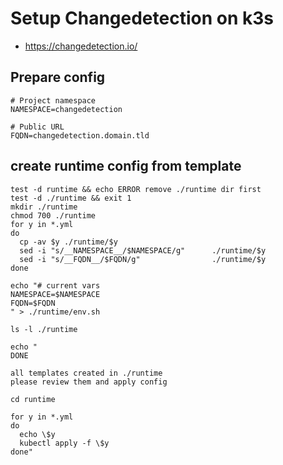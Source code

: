# Setup Changedetection on k3s
* https://changedetection.io/

## Prepare config
```
# Project namespace
NAMESPACE=changedetection

# Public URL
FQDN=changedetection.domain.tld
```

## create runtime config from template
```
test -d runtime && echo ERROR remove ./runtime dir first
test -d ./runtime && exit 1
mkdir ./runtime
chmod 700 ./runtime
for y in *.yml
do
  cp -av $y ./runtime/$y
  sed -i "s/__NAMESPACE__/$NAMESPACE/g"      ./runtime/$y
  sed -i "s/__FQDN__/$FQDN/g"                ./runtime/$y
done

echo "# current vars
NAMESPACE=$NAMESPACE
FQDN=$FQDN
" > ./runtime/env.sh

ls -l ./runtime

echo "
DONE

all templates created in ./runtime
please review them and apply config

cd runtime

for y in *.yml
do
  echo \$y
  kubectl apply -f \$y
done"

```
